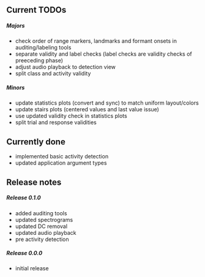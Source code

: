 Current TODOs
-------------

##### Majors

- check order of range markers, landmarks and formant onsets in auditing/labeling tools
- separate validity and label checks (label checks are validity checks of preeceding phase)
- adjust audio playback to detection view
- split class and activity validity

##### Minors

- update statistics plots (convert and sync) to match uniform layout/colors
- update stairs plots (centered values and last value issue)
- use updated validity check in statistics plots
- split trial and response validities

Currently done
--------------

- implemented basic activity detection
- updated application argument types

Release notes
-------------

##### Release 0.1.0

- added auditing tools
- updated spectrograms
- updated DC removal
- updated audio playback
- pre activity detection

##### Release 0.0.0

- initial release

